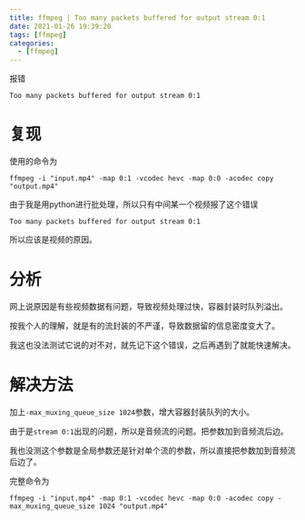 ```yaml
---
title: ffmpeg | Too many packets buffered for output stream 0:1
date: 2021-01-26 19:39:20
tags: [ffmpeg]
categories: 
  - [ffmpeg]
---
```

报错
```
Too many packets buffered for output stream 0:1
```

<!-- more -->

# 复现

使用的命令为

```
ffmpeg -i "input.mp4" -map 0:1 -vcodec hevc -map 0:0 -acodec copy "output.mp4"
```

由于我是用python进行批处理，所以只有中间某一个视频报了这个错误

```
Too many packets buffered for output stream 0:1
```

所以应该是视频的原因。

# 分析

网上说原因是有些视频数据有问题，导致视频处理过快，容器封装时队列溢出。

按我个人的理解，就是有的流封装的不严谨，导致数据留的信息密度变大了。

我这也没法测试它说的对不对，就先记下这个错误，之后再遇到了就能快速解决。

# 解决方法

加上`-max_muxing_queue_size 1024`参数，增大容器封装队列的大小。

由于是`stream 0:1`出现的问题，所以是音频流的问题。把参数加到音频流后边。

我也没测这个参数是全局参数还是针对单个流的参数，所以直接把参数加到音频流后边了。

完整命令为

```
ffmpeg -i "input.mp4" -map 0:1 -vcodec hevc -map 0:0 -acodec copy -max_muxing_queue_size 1024 "output.mp4"
```